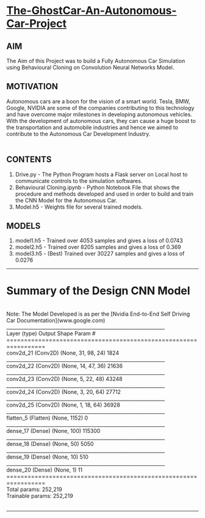 # [The-GhostCar-An-Autonomous-Car-Project]()

## AIM
The Aim of this Project was to build a Fully Autonomous Car Simulation using Behavioural Cloning on Convolution Neural Networks Model.
<br>

## MOTIVATION
Autonomous cars are a boon for the vision of a smart world. Tesla, BMW, Google, NVIDIA are some of the companies contributing to this technology and have overcome major milestones in developing autonomous vehicles. With the development of autonomous cars, they can cause a huge boost to the transportation and automobile industries and hence we aimed to contribute to the Autonomous Car Development Industry. <br>
<br>

## CONTENTS
1) Drive.py - The Python Program hosts a Flask server on Local host to communicate controls to the simulation softwares. <br>
2) Behavioural Cloning.ipynb - Python Notebook File that shows the procedure and methods developed and used in order to build and train the CNN Model for the Autonomous Car. <br>
3) Model.h5 - Weights file for several trained models. <br>


## MODELS <br>
1) model1.h5 - Trained over 4053 samples and gives a loss of 0.0743 <br>
2) model2.h5 - Trained over 8205 samples and gives a loss of 0.369 <br>
3) model3.h5 - (Best) Trained over 30227 samples and gives a loss of 0.0276 <br>
<hr>

# Summary of the Design CNN Model
<br>
Note: The Model Developed is as per the [Nvidia End-to-End Self Driving Car Documentation](www.google.com)
<br>
_________________________________________________________________ <br>
Layer (type)                 Output Shape              Param #    <br>
================================================================= <br>
conv2d_21 (Conv2D)           (None, 31, 98, 24)        1824       <br>
_________________________________________________________________ <br>
conv2d_22 (Conv2D)           (None, 14, 47, 36)        21636      <br>
_________________________________________________________________ <br>
conv2d_23 (Conv2D)           (None, 5, 22, 48)         43248      <br>
_________________________________________________________________ <br>
conv2d_24 (Conv2D)           (None, 3, 20, 64)         27712      <br>
_________________________________________________________________ <br>
conv2d_25 (Conv2D)           (None, 1, 18, 64)         36928      <br>
_________________________________________________________________ <br>
flatten_5 (Flatten)          (None, 1152)              0          <br>
_________________________________________________________________ <br>
dense_17 (Dense)             (None, 100)               115300     <br>
_________________________________________________________________ <br>
dense_18 (Dense)             (None, 50)                5050       <br>
_________________________________________________________________ <br>
dense_19 (Dense)             (None, 10)                510        <br>
_________________________________________________________________ <br>
dense_20 (Dense)             (None, 1)                 11         <br>
================================================================= <br>
Total params: 252,219 <br>
Trainable params: 252,219 <br>
 <br>
<hr>
